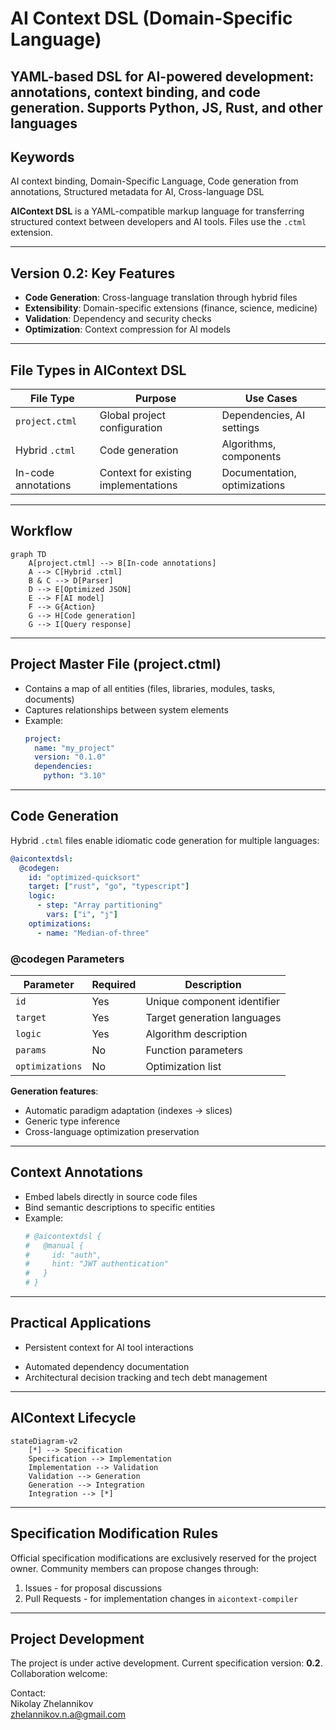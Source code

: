# AI Context DSL (Domain-Specific Language)  
## YAML-based DSL for AI-powered development: annotations, context binding, and code generation. Supports Python, JS, Rust, and other languages

## Keywords  
AI context binding, Domain-Specific Language, Code generation from annotations, Structured metadata for AI, Cross-language DSL

**AIContext DSL** is a YAML-compatible markup language for transferring structured context between developers and AI tools. Files use the `.ctml` extension.  

---

## Version 0.2: Key Features  
- **Code Generation**: Cross-language translation through hybrid files  
- **Extensibility**: Domain-specific extensions (finance, science, medicine)  
- **Validation**: Dependency and security checks  
- **Optimization**: Context compression for AI models  

---

## File Types in AIContext DSL  

| File Type          | Purpose                          | Use Cases              |  
|--------------------|----------------------------------|------------------------|  
| `project.ctml`     | Global project configuration     | Dependencies, AI settings |  
| Hybrid `.ctml`     | Code generation                  | Algorithms, components   |  
| In-code annotations| Context for existing implementations | Documentation, optimizations |  

---

## Workflow  
```mermaid  
graph TD  
    A[project.ctml] --> B[In-code annotations]  
    A --> C[Hybrid .ctml]  
    B & C --> D[Parser]  
    D --> E[Optimized JSON]  
    E --> F[AI model]  
    F --> G{Action}  
    G --> H[Code generation]  
    G --> I[Query response]  
```  

---

## Project Master File (project.ctml)  
* Contains a map of all entities (files, libraries, modules, tasks, documents)  
* Captures relationships between system elements  
* Example:  
  ```yaml  
  project:  
    name: "my_project"  
    version: "0.1.0"  
    dependencies:  
      python: "3.10"  
  ```  

---

## Code Generation  
Hybrid `.ctml` files enable idiomatic code generation for multiple languages:  

```yaml  
@aicontextdsl:  
  @codegen:  
    id: "optimized-quicksort"  
    target: ["rust", "go", "typescript"]  
    logic:  
      - step: "Array partitioning"  
        vars: ["i", "j"]  
    optimizations:  
      - name: "Median-of-three"  
```  

### @codegen Parameters  
| Parameter      | Required | Description                   |  
|----------------|----------|-------------------------------|  
| `id`           | Yes      | Unique component identifier   |  
| `target`       | Yes      | Target generation languages   |  
| `logic`        | Yes      | Algorithm description         |  
| `params`       | No       | Function parameters           |  
| `optimizations`| No       | Optimization list             |  

**Generation features**:  
- Automatic paradigm adaptation (indexes → slices)  
- Generic type inference  
- Cross-language optimization preservation  

---

## Context Annotations  
* Embed labels directly in source code files  
* Bind semantic descriptions to specific entities  
* Example:  
  ```python  
  # @aicontextdsl {  
  #   @manual {   
  #     id: "auth",  
  #     hint: "JWT authentication"   
  #   }  
  # }  
  ```  

---

## Practical Applications  
* Persistent context for AI tool interactions  
- Automated dependency documentation  
- Architectural decision tracking and tech debt management  

---

## AIContext Lifecycle  
```mermaid  
stateDiagram-v2  
    [*] --> Specification  
    Specification --> Implementation  
    Implementation --> Validation  
    Validation --> Generation  
    Generation --> Integration  
    Integration --> [*]  
```  

---

## Specification Modification Rules  
Official specification modifications are exclusively reserved for the project owner. Community members can propose changes through:  
1. Issues - for proposal discussions  
2. Pull Requests - for implementation changes in `aicontext-compiler`  

---

## Project Development  
The project is under active development. Current specification version: **0.2**. Collaboration welcome:  

Contact:  
Nikolay Zhelannikov  
zhelannikov.n.a@gmail.com